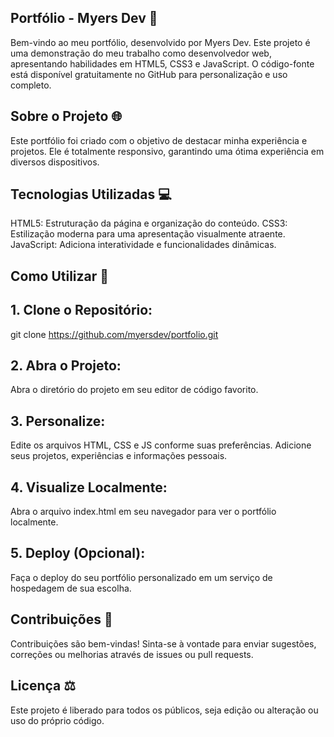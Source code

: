 ## Portfólio - Myers Dev 🚀
Bem-vindo ao meu portfólio, desenvolvido por Myers Dev. Este projeto é uma demonstração do meu trabalho como desenvolvedor web, apresentando habilidades em HTML5, CSS3 e JavaScript. O código-fonte está disponível gratuitamente no GitHub para personalização e uso completo.

## Sobre o Projeto 🌐
Este portfólio foi criado com o objetivo de destacar minha experiência e projetos. Ele é totalmente responsivo, garantindo uma ótima experiência em diversos dispositivos.

## Tecnologias Utilizadas 💻
HTML5: Estruturação da página e organização do conteúdo.
CSS3: Estilização moderna para uma apresentação visualmente atraente.
JavaScript: Adiciona interatividade e funcionalidades dinâmicas.

## Como Utilizar 🚀
## 1. Clone o Repositório:
git clone https://github.com/myersdev/portfolio.git

## 2. Abra o Projeto:
Abra o diretório do projeto em seu editor de código favorito.

## 3.  Personalize:
Edite os arquivos HTML, CSS e JS conforme suas preferências. Adicione seus projetos, experiências e informações pessoais.

## 4. Visualize Localmente:
Abra o arquivo index.html em seu navegador para ver o portfólio localmente.

## 5. Deploy (Opcional):
Faça o deploy do seu portfólio personalizado em um serviço de hospedagem de sua escolha.

## Contribuições 🤝
Contribuições são bem-vindas! Sinta-se à vontade para enviar sugestões, correções ou melhorias através de issues ou pull requests.

## Licença ⚖️
Este projeto é liberado para todos os públicos, seja edição ou alteração ou uso do próprio código.
